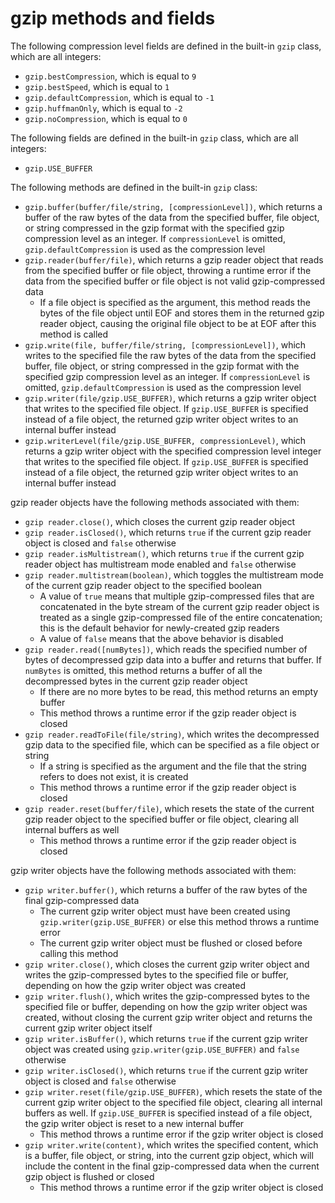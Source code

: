 # gzip methods and fields

The following compression level fields are defined in the built-in `gzip` class, which are all integers:
- `gzip.bestCompression`, which is equal to `9`
- `gzip.bestSpeed`, which is equal to `1`
- `gzip.defaultCompression`, which is equal to `-1`
- `gzip.huffmanOnly`, which is equal to `-2`
- `gzip.noCompression`, which is equal to `0`

The following fields are defined in the built-in `gzip` class, which are all integers:
- `gzip.USE_BUFFER`

The following methods are defined in the built-in `gzip` class:
- `gzip.buffer(buffer/file/string, [compressionLevel])`, which returns a buffer of the raw bytes of the data from the specified buffer, file object, or string compressed in the gzip format with the specified gzip compression level as an integer. If `compressionLevel` is omitted, `gzip.defaultCompression` is used as the compression level
- `gzip.reader(buffer/file)`, which returns a gzip reader object that reads from the specified buffer or file object, throwing a runtime error if the data from the specified buffer or file object is not valid gzip-compressed data
    - If a file object is specified as the argument, this method reads the bytes of the file object until EOF and stores them in the returned gzip reader object, causing the original file object to be at EOF after this method is called
- `gzip.write(file, buffer/file/string, [compressionLevel])`, which writes to the specified file the raw bytes of the data from the specified buffer, file object, or string compressed in the gzip format with the specified gzip compression level as an integer. If `compressionLevel` is omitted, `gzip.defaultCompression` is used as the compression level
- `gzip.writer(file/gzip.USE_BUFFER)`, which returns a gzip writer object that writes to the specified file object. If `gzip.USE_BUFFER` is specified instead of a file object, the returned gzip writer object writes to an internal buffer instead
- `gzip.writerLevel(file/gzip.USE_BUFFER, compressionLevel)`, which returns a gzip writer object with the specified compression level integer that writes to the specified file object. If `gzip.USE_BUFFER` is specified instead of a file object, the returned gzip writer object writes to an internal buffer instead

gzip reader objects have the following methods associated with them:
- `gzip reader.close()`, which closes the current gzip reader object
- `gzip reader.isClosed()`, which returns `true` if the current gzip reader object is closed and `false` otherwise
- `gzip reader.isMultistream()`, which returns `true` if the current gzip reader object has multistream mode enabled and `false` otherwise
- `gzip reader.multistream(boolean)`, which toggles the multistream mode of the current gzip reader object to the specified boolean
    - A value of `true` means that multiple gzip-compressed files that are concatenated in the byte stream of the current gzip reader object is treated as a single gzip-compressed file of the entire concatenation; this is the default behavior for newly-created gzip readers
    - A value of `false` means that the above behavior is disabled
- `gzip reader.read([numBytes])`, which reads the specified number of bytes of decompressed gzip data into a buffer and returns that buffer. If `numBytes` is omitted, this method returns a buffer of all the decompressed bytes in the current gzip reader object
    - If there are no more bytes to be read, this method returns an empty buffer
    - This method throws a runtime error if the gzip reader object is closed
- `gzip reader.readToFile(file/string)`, which writes the decompressed gzip data to the specified file, which can be specified as a file object or string
    - If a string is specified as the argument and the file that the string refers to does not exist, it is created
    - This method throws a runtime error if the gzip reader object is closed
- `gzip reader.reset(buffer/file)`, which resets the state of the current gzip reader object to the specified buffer or file object, clearing all internal buffers as well
    - This method throws a runtime error if the gzip reader object is closed

gzip writer objects have the following methods associated with them:
- `gzip writer.buffer()`, which returns a buffer of the raw bytes of the final gzip-compressed data
    - The current gzip writer object must have been created using `gzip.writer(gzip.USE_BUFFER)` or else this method throws a runtime error
    - The current gzip writer object must be flushed or closed before calling this method
- `gzip writer.close()`, which closes the current gzip writer object and writes the gzip-compressed bytes to the specified file or buffer, depending on how the gzip writer object was created
- `gzip writer.flush()`, which writes the gzip-compressed bytes to the specified file or buffer, depending on how the gzip writer object was created, without closing the current gzip writer object and returns the current gzip writer object itself
- `gzip writer.isBuffer()`, which returns `true` if the current gzip writer object was created using `gzip.writer(gzip.USE_BUFFER)` and `false` otherwise
- `gzip writer.isClosed()`, which returns `true` if the current gzip writer object is closed and `false` otherwise
- `gzip writer.reset(file/gzip.USE_BUFFER)`, which resets the state of the current gzip writer object to the specified file object, clearing all internal buffers as well. If `gzip.USE_BUFFER` is specified instead of a file object, the gzip writer object is reset to a new internal buffer
    - This method throws a runtime error if the gzip writer object is closed
- `gzip writer.write(content)`, which writes the specified content, which is a buffer, file object, or string, into the current gzip object, which will include the content in the final gzip-compressed data when the current gzip object is flushed or closed
    - This method throws a runtime error if the gzip writer object is closed
